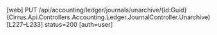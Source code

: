 [web] PUT /api/accounting/ledger/journals/unarchive/{id:Guid}  (Cirrus.Api.Controllers.Accounting.Ledger.JournalController.Unarchive)  [L227–L233] status=200 [auth=user]

